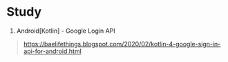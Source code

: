 # Study

1. Android[Kotlin] - Google Login API
 > https://baelifethings.blogspot.com/2020/02/kotlin-4-google-sign-in-api-for-android.html

